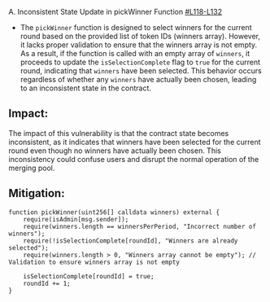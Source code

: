 A. Inconsistent State Update in pickWinner Function
[#L118-L132](https://github.com/code-423n4/2024-02-ai-arena/blob/cd1a0e6d1b40168657d1aaee8223dc050e15f8cc/src/MergingPool.sol#L118-L132)
- The `pickWinner` function is designed to select winners for the current round based on the provided list of token IDs (winners array). However, it lacks proper validation to ensure that the winners array is not empty. As a result, if the function is called with an empty array of `winners`, it proceeds to update the `isSelectionComplete` flag to `true` for the current round, indicating that `winners` have been selected. This behavior occurs regardless of whether any `winners` have actually been chosen, leading to an inconsistent state in the contract.
## Impact:
The impact of this vulnerability is that the contract state becomes inconsistent, as it indicates that winners have been selected for the current round even though no winners have actually been chosen. This inconsistency could confuse users and disrupt the normal operation of the merging pool.
## Mitigation:
```solidity
function pickWinner(uint256[] calldata winners) external {
    require(isAdmin[msg.sender]);
    require(winners.length == winnersPerPeriod, "Incorrect number of winners");
    require(!isSelectionComplete[roundId], "Winners are already selected");
    require(winners.length > 0, "Winners array cannot be empty"); // Validation to ensure winners array is not empty

    isSelectionComplete[roundId] = true;
    roundId += 1;
}

```